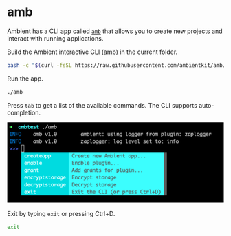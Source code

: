 # amb

Ambient has a CLI app called [`amb`](https://github.com/ambientkit/amb) that allows you to create new projects and interact with running applications.


Build the Ambient interactive CLI (amb) in the current folder.

```bash
bash -c "$(curl -fsSL https://raw.githubusercontent.com/ambientkit/amb/main/bash/install.sh)"
```

Run the app.

```bash
./amb
```

Press `tab` to get a list of the available commands. The CLI supports auto-completion.

![amb CLI](/img/screenshots/amb.png)

Exit by typing `exit` or pressing Ctrl+D.

```bash
exit
```